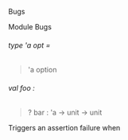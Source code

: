 Bugs

Module Bugs

<a id="type-opt"></a>

###### type 'a opt =

> 'a option


<a id="val-foo"></a>

###### val foo :

> ? bar : 'a -> unit -> unit


Triggers an assertion failure when 